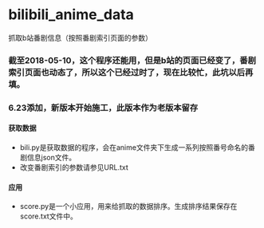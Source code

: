 # bilibili_anime_data
抓取b站番剧信息（按照番剧索引页面的参数）

### 截至2018-05-10，这个程序还能用，但是b站的页面已经变了，番剧索引页面也动态了，所以这个已经过时了，现在比较忙，此坑以后再填。

### 6.23添加，新版本开始施工，此版本作为老版本留存

#### 获取数据

- bili.py是获取数据的程序，会在anime文件夹下生成一系列按照番号命名的番剧信息json文件。
- 改变番剧索引的参数请参见URL.txt

#### 应用

- score.py是一个小应用，用来给抓取的数据排序。生成排序结果保存在score.txt文件中。

